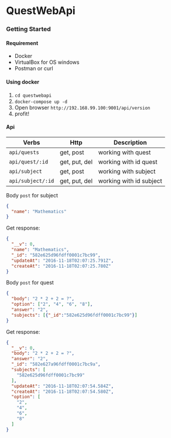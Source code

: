 # QuestWebApi
### Getting Started
#### Requirement
* Docker
* VirtualBox for OS windows
* Postman or curl

#### Using docker
1. `cd questwebapi`
1. `docker-compose up -d`
1. Open browser `http://192.168.99.100:9001/api/version`
1. profit!

#### Api
Verbs | Http | Description
------|-------|------------
`api/quests` | get, post | working with quest
`api/quest/:id` | get, put, del | working with id quest
`api/subject` | get, post | working with subject
`api/subject/:id` | get, put, del | working with id subject

Body `post` for subject
```json
{
  "name": "Mathematics"
}
```

Get response:
```json
{
  "__v": 0,
  "name": "Mathematics",
  "_id": "582e625d96fdff0001c7bc99",
  "updateAt": "2016-11-18T02:07:25.791Z",
  "createAt": "2016-11-18T02:07:25.780Z"
}
```

Body `post` for quest
```json
{
  "body": "2 * 2 + 2 = ?",
  "option": ["2", "4", "6", "8"],
  "answer": "2",
  "subjects": [{"_id":"582e625d96fdff0001c7bc99"}]
}
```

Get response:
```json
{
  "__v": 0,
  "body": "2 * 2 + 2 = ?",
  "answer": "2",
  "_id": "582e627a96fdff0001c7bc9a",
  "subjects": [
    "582e625d96fdff0001c7bc99"
  ],
  "updateAt": "2016-11-18T02:07:54.584Z",
  "createAt": "2016-11-18T02:07:54.580Z",
  "option": [
    "2",
    "4",
    "6",
    "8"
  ]
}
```
